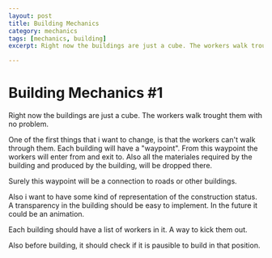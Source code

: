 ```yaml
---
layout: post
title: Building Mechanics
category: mechanics
tags: [mechanics, building]
excerpt: Right now the buildings are just a cube. The workers walk trought them with no problem. One of the first things that i want to change, is that the workers can't walk through them.

---
```


# Building Mechanics #1

Right now the buildings are just a cube. The workers walk trought them with no problem.

One of the first things that i want to change, is that the workers can't walk through them.
Each building will have a "waypoint". From this waypoint the workers will enter from and exit to. Also all the materiales required by the building and produced by the building, will be dropped there.

Surely this waypoint will be a connection to roads or other buildings.

Also i want to have some kind of representation of the construction status. A transparency in the building should be easy to implement. In the future it could be an animation.

Each building should have a list of workers in it. A way to kick them out.

Also before building, it should check if it is pausible to build in that position.
